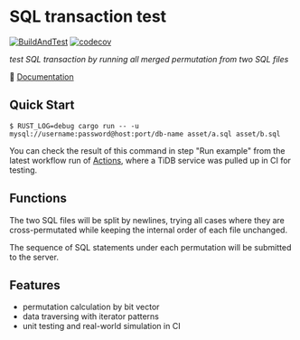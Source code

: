 # SQL transaction test

[![BuildAndTest](https://github.com/PragmaTwice/sql-transaction-test/workflows/BuildAndTest/badge.svg)](https://github.com/PragmaTwice/sql-transaction-test/actions?query=workflow%3ABuildAndTest)
[![codecov](https://codecov.io/gh/PragmaTwice/sql-transaction-test/branch/master/graph/badge.svg?token=TZ57Z0311X)](https://codecov.io/gh/PragmaTwice/sql-transaction-test)

*test SQL transaction by running all merged permutation from two SQL files*

:closed_book: [Documentation](https://sql-transaction-test.surge.sh/sql_transaction_test/)

## Quick Start

```shell
$ RUST_LOG=debug cargo run -- -u mysql://username:password@host:port/db-name asset/a.sql asset/b.sql 
```
You can check the result of this command in step "Run example" from the latest workflow run of [Actions](https://github.com/PragmaTwice/sql-transaction-test/actions?query=workflow%3ABuildAndTest), where a TiDB service was pulled up in CI for testing.

## Functions
The two SQL files will be split by newlines, trying all cases where they are cross-permutated while keeping the internal order of each file unchanged. 

The sequence of SQL statements under each permutation will be submitted to the server.

## Features
- permutation calculation by bit vector
- data traversing with iterator patterns
- unit testing and real-world simulation in CI
